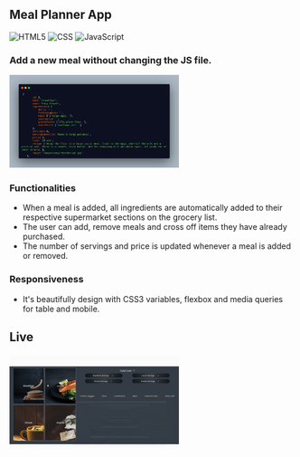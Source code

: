 ## Meal Planner App

 ![HTML5](https://img.shields.io/badge/-HTML5-333333?style=flat&logo=HTML5)
  ![CSS](https://img.shields.io/badge/-CSS-333333?style=flat&logo=CSS3&logoColor=1572B6)
  ![JavaScript](https://img.shields.io/badge/-JavaScript-333333?style=flat&logo=javascript)

### Add a new meal without changing the JS file.

<img src="images/carbon (2).png" alt="carbon" width="300"/>


### Functionalities

* When a meal is added, all ingredients are automatically added to their respective supermarket sections on the grocery list.
* The user can add, remove meals and cross off items they have already purchased.
* The number of servings and price is updated whenever a meal is added or removed.

### Responsiveness
* It's beautifully design with CSS3 variables, flexbox and media queries for table and mobile.

## Live
<img src="images/masterGroceries.gif" alt="masterGroceries" width="300"/>


